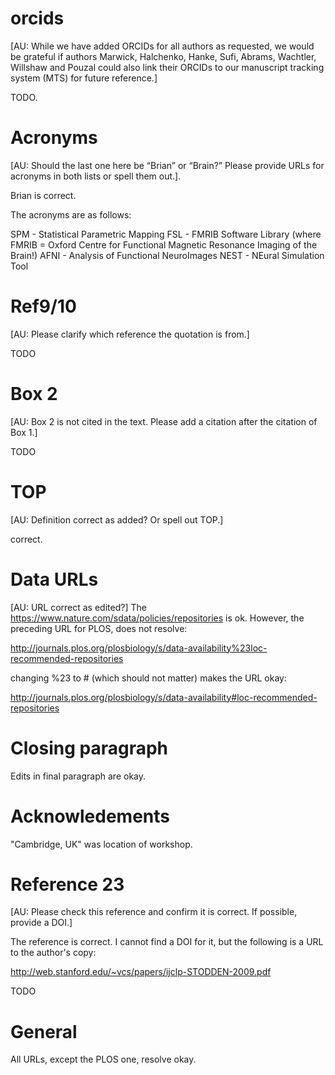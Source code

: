 # orcids

[AU: While we have added ORCIDs for all authors as requested, we would
be grateful if authors Marwick, Halchenko, Hanke, Sufi, Abrams,
Wachtler, Willshaw and Pouzal could also link their ORCIDs to our
manuscript tracking system (MTS) for future reference.]

TODO.

# Acronyms

[AU: Should the last one here be “Brian” or “Brain?” Please provide
URLs for acronyms in both lists or spell them out.].

Brian is correct.

The acronyms are as follows:

SPM - Statistical Parametric Mapping
FSL - FMRIB Software Library (where FMRIB = Oxford Centre for Functional Magnetic Resonance Imaging of the Brain!)
AFNI - Analysis of Functional NeuroImages
NEST - NEural Simulation Tool

# Ref9/10
[AU: Please clarify which reference the quotation is from.]

TODO

# Box 2

[AU: Box 2 is not cited in the text. Please add a citation after the citation of Box 1.]

TODO

# TOP

[AU: Definition correct as added? Or spell out TOP.] 

correct.

# Data URLs
[AU: URL correct as edited?]
The https://www.nature.com/sdata/policies/repositories is ok.
However, the preceding URL for PLOS, does not resolve:

http://journals.plos.org/plosbiology/s/data-availability%23loc-recommended-repositories

changing %23 to # (which should not matter) makes the URL okay:

http://journals.plos.org/plosbiology/s/data-availability#loc-recommended-repositories

# Closing paragraph

Edits in final paragraph are okay.

# Acknowledements

"Cambridge, UK" was location of workshop.

# Reference 23

[AU: Please check this reference and confirm it is correct. If possible,
provide a DOI.]

The reference is correct.  I cannot find a DOI for it, but the
following is a URL to the author's copy:

http://web.stanford.edu/~vcs/papers/ijclp-STODDEN-2009.pdf

TODO


# General

All URLs, except the PLOS one, resolve okay.
